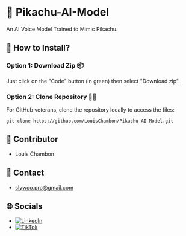 # 🌟 Pikachu-AI-Model
An AI Voice Model Trained to Mimic Pikachu.

## 🚀 How to Install?

### Option 1: Download Zip 📦
Just click on the "Code" button (in green) then select "Download zip".

### Option 2: Clone Repository 🐱‍💻
For GitHub veterans, clone the repository locally to access the files:

```
git clone https://github.com/LouisChambon/Pikachu-AI-Model.git
```

## 👤 Contributor
- Louis Chambon 

## 📧 Contact
- slywoo.pro@gmail.com

## 🌐 Socials
- [![LinkedIn](https://img.shields.io/badge/LinkedIn-0077B5?style=flat&logo=linkedin&logoColor=white)](https://www.linkedin.com/in/louis-chambon-4175b2225/)
- [![TikTok](https://img.shields.io/badge/TikTok-000000?style=flat&logo=tiktok&logoColor=white)](https://www.tiktok.com/@ai_cover_0ff)
